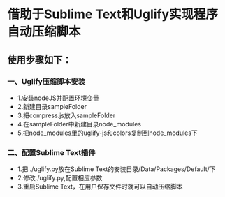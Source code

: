 # 借助于Sublime Text和Uglify实现程序自动压缩脚本

## 使用步骤如下：
### 一、Uglify压缩脚本安装
* 1.安装nodeJS并配置环境变量
* 2.新建目录sampleFolder
* 3.把compress.js放入sampleFolder
* 4.在sampleFolder中新建目录node_modules
* 5.把node_modules里的uglify-js和colors复制到node_modules下

### 二、配置Sublime Text插件
* 1.把 ./uglify.py放在Sublime Text的安装目录/Data/Packages/Default/下
* 2.修改./uglify.py,配置相应参数
* 3.重启Sublime Text，在用户保存文件时就可以自动压缩脚本